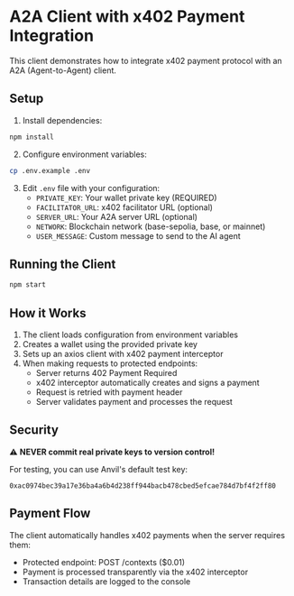 # A2A Client with x402 Payment Integration

This client demonstrates how to integrate x402 payment protocol with an A2A (Agent-to-Agent) client.

## Setup

1. Install dependencies:
```bash
npm install
```

2. Configure environment variables:
```bash
cp .env.example .env
```

3. Edit `.env` file with your configuration:
   - `PRIVATE_KEY`: Your wallet private key (REQUIRED)
   - `FACILITATOR_URL`: x402 facilitator URL (optional)
   - `SERVER_URL`: Your A2A server URL (optional)
   - `NETWORK`: Blockchain network (base-sepolia, base, or mainnet)
   - `USER_MESSAGE`: Custom message to send to the AI agent

## Running the Client

```bash
npm start
```

## How it Works

1. The client loads configuration from environment variables
2. Creates a wallet using the provided private key
3. Sets up an axios client with x402 payment interceptor
4. When making requests to protected endpoints:
   - Server returns 402 Payment Required
   - x402 interceptor automatically creates and signs a payment
   - Request is retried with payment header
   - Server validates payment and processes the request

## Security

⚠️ **NEVER commit real private keys to version control!**

For testing, you can use Anvil's default test key:
```
0xac0974bec39a17e36ba4a6b4d238ff944bacb478cbed5efcae784d7bf4f2ff80
```

## Payment Flow

The client automatically handles x402 payments when the server requires them:
- Protected endpoint: POST /contexts ($0.01)
- Payment is processed transparently via the x402 interceptor
- Transaction details are logged to the console